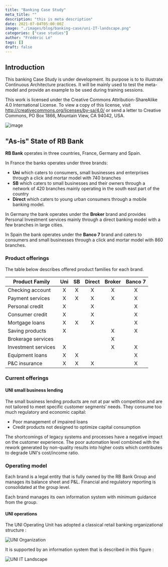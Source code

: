 ```yaml
---
title: "Banking Case Study"
meta_title: ""
description: "this is meta description"
date: 2021-07-04T05:00:00Z
image: "./images/blog/banking-case/uni-IT-landscape.png"
categories: ["case studies"]
author: "Frédéric Lé"
tags: []
draft: false
---
```



## Introduction

This banking Case Study is under development. Its purpose is to to illustrate Continuous Architecture practices. It will be mainly used to test the meta-model and provide an example to be used during training sessions.

This work is licensed under the Creative Commons Attribution-ShareAlike 4.0 International License. 
To view a copy of this license, visit http://creativecommons.org/licenses/by-sa/4.0/ 
or send a letter to Creative Commons, PO Box 1866, Mountain View, CA 94042, USA.

![image](./images/blog/by-sa.png)

## "As-is" State of RB Bank

**RB Bank** operates in three countries, France, Germany and Spain.

In France the banks operates under three brands:

* **Uni** which caters to consumers, small businesses and enterprises through a click and mortar model with 740 branches
* **SB** which caters to small businesses and their owners through a network of 420 branches mainly operating in the south east part of the country
* **Direct** which caters to young urban consumers through a mobile banking model.

In Germany the bank operates under the **Broker** brand and provides Personal Investment services mainly through a direct banking model with a few branches in large cities.

In Spain the bank operates under the **Banco 7** brand and caters to consumers and small businesses through a click and mortar model with 860 branches.

### Product offerings

The table below describes offered product families for each brand.

| **Product Family**     | **Uni** | **SB** | **Direct** | **Broker** | **Banco 7** |
|------------------------|:-------:|:------:|:----------:|:----------:|:-----------:|
| Checking account       |   X     |   X    |     X      |     X      |      X      |
| Payment services       |   X     |   X    |     X      |     X      |      X      |
| Personal credit        |   X     |        |     X      |            |      X      |
| Consumer credit        |   X     |        |     X      |            |      X      |
| Mortgage loans         |   X     |   X    |     X      |            |      X      |
| Saving products        |   X     |        |            |     X      |      X      |
| Brokerage services     |         |        |            |     X      |             |
| Investment services    |   X     |        |            |     X      |      X      |
| Equipment loans        |   X     |   X    |            |            |      X      |
| P&C insurance          |   X     |   X    |     X      |            |      X      |

### Current offerings

#### UNI small business lending

The small business lending products are not at par with competition and are not tailored to meet specific customer segments’ needs.
They consume too much regulatory and economic capital:

* Poor management of impaired loans
* Credit products not designed to optimize capital consumption

The shortcomings of legacy systems and processes have a negative impact on the customer experience. The poor automation level combined with the rework generated by non-quality results into higher costs which contributes to degrade UNI's cost/income ratio.

### Operating model

Each brand is a legal entity that is fully owned by the RB Bank Group and manages its balance sheet and P&L. Financial and regulatory reporting is consolidated at the group level.

Each brand manages its own information system with minimum guidance from the group.

#### UNI operations

The UNI Operating Unit has adopted a classical retail banking organizational structure :

![UNI Organization](./images/blog/banking-case/uni-org-chart.png)

It is supported by an information system that is described in this figure :

![UNI IT Landscape](./images/blog/banking-case/uni-IT-landscape.png)
